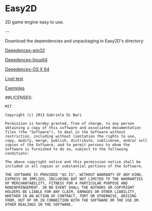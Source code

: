 Easy2D
======


 2D game engine easy to use.
 
--

Download the dependencies and unpackaging in Easy2D's directory:

 [Depedences-win32](https://dl.dropboxusercontent.com/u/26656895/Easy2D/dependences-win32.zip)
 
 [Depedences-linux64](https://dl.dropboxusercontent.com/u/26656895/Easy2D/dependences-linux64.zip)
 
 [Depedences-OS X 64](https://dl.dropboxusercontent.com/u/26656895/Easy2D/dependences-osx64.zip)
 
 [Livel test](https://dl.dropboxusercontent.com/u/26656895/Easy2D/livel.zip)

 [Exemples](https://dl.dropboxusercontent.com/u/26656895/Easy2D/exemples.zip)


##LICENSES:

    MIT
    
    Copyright (c) 2013 Gabriele Di Bari
    
    Permission is hereby granted, free of charge, to any person
    obtaining a copy of this software and associated documentation
    files (the "Software"), to deal in the Software without
    restriction, including without limitation the rights to use,
    copy, modify, merge, publish, distribute, sublicense, and/or sell
    copies of the Software, and to permit persons to whom the
    Software is furnished to do so, subject to the following
    conditions:
    
    The above copyright notice and this permission notice shall be
    included in all copies or substantial portions of the Software.
    
    THE SOFTWARE IS PROVIDED "AS IS", WITHOUT WARRANTY OF ANY KIND,
    EXPRESS OR IMPLIED, INCLUDING BUT NOT LIMITED TO THE WARRANTIES
    OF MERCHANTABILITY, FITNESS FOR A PARTICULAR PURPOSE AND
    NONINFRINGEMENT. IN NO EVENT SHALL THE AUTHORS OR COPYRIGHT
    HOLDERS BE LIABLE FOR ANY CLAIM, DAMAGES OR OTHER LIABILITY,
    WHETHER IN AN ACTION OF CONTRACT, TORT OR OTHERWISE, ARISING
    FROM, OUT OF OR IN CONNECTION WITH THE SOFTWARE OR THE USE OR
    OTHER DEALINGS IN THE SOFTWARE.
